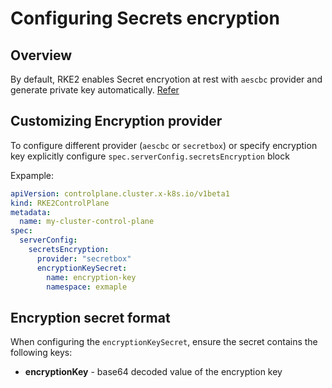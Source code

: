 # Configuring Secrets encryption 

## Overview

By default, RKE2 enables Secret encryotion at rest with `aescbc` provider and generate private key automatically. [Refer](https://docs.rke2.io/security/secrets_encryption)

## Customizing Encryption provider

To configure different provider (`aescbc` or `secretbox`) or specify encryption key explicitly configure `spec.serverConfig.secretsEncryption` block

Expample:

```yaml
apiVersion: controlplane.cluster.x-k8s.io/v1beta1
kind: RKE2ControlPlane
metadata:
  name: my-cluster-control-plane
spec:
  serverConfig:
    secretsEncryption:
      provider: "secretbox"
      encryptionKeySecret:
        name: encryption-key
        namespace: exmaple
```

## Encryption secret format

When configuring the `encryptionKeySecret`, ensure the secret contains the following keys:

- **encryptionKey** - base64 decoded value of the encryption key
